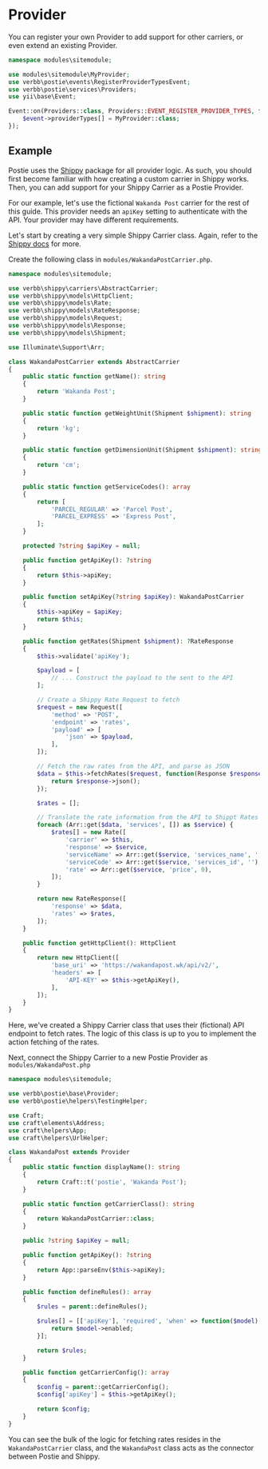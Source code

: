 # Provider
You can register your own Provider to add support for other carriers, or even extend an existing Provider.

```php
namespace modules\sitemodule;

use modules\sitemodule\MyProvider;
use verbb\postie\events\RegisterProviderTypesEvent;
use verbb\postie\services\Providers;
use yii\base\Event;

Event::on(Providers::class, Providers::EVENT_REGISTER_PROVIDER_TYPES, function(RegisterProviderTypesEvent $event) {
    $event->providerTypes[] = MyProvider::class;
});
```

## Example
Postie uses the [Shippy](https://github.com/verbb/shippy) package for all provider logic. As such, you should first become familiar with how creating a custom carrier in Shippy works. Then, you can add support for your Shippy Carrier as a Postie Provider.

For our example, let's use the fictional `Wakanda Post` carrier for the rest of this guide. This provider needs an `apiKey` setting to authenticate with the API. Your provider may have different requirements.

Let's start by creating a very simple Shippy Carrier class. Again, refer to the [Shippy docs](https://github.com/verbb/shippy) for more.

Create the following class in `modules/WakandaPostCarrier.php`.

```php
namespace modules\sitemodule;

use verbb\shippy\carriers\AbstractCarrier;
use verbb\shippy\models\HttpClient;
use verbb\shippy\models\Rate;
use verbb\shippy\models\RateResponse;
use verbb\shippy\models\Request;
use verbb\shippy\models\Response;
use verbb\shippy\models\Shipment;

use Illuminate\Support\Arr;

class WakandaPostCarrier extends AbstractCarrier
{
    public static function getName(): string
    {
        return 'Wakanda Post';
    }

    public static function getWeightUnit(Shipment $shipment): string
    {
        return 'kg';
    }

    public static function getDimensionUnit(Shipment $shipment): string
    {
        return 'cm';
    }

    public static function getServiceCodes(): array
    {
        return [
            'PARCEL_REGULAR' => 'Parcel Post',
            'PARCEL_EXPRESS' => 'Express Post',
        ];
    }

    protected ?string $apiKey = null;

    public function getApiKey(): ?string
    {
        return $this->apiKey;
    }

    public function setApiKey(?string $apiKey): WakandaPostCarrier
    {
        $this->apiKey = $apiKey;
        return $this;
    }

    public function getRates(Shipment $shipment): ?RateResponse
    {
        $this->validate('apiKey');

        $payload = [
            // ... Construct the payload to the sent to the API
        ];

        // Create a Shippy Rate Request to fetch
        $request = new Request([
            'method' => 'POST',
            'endpoint' => 'rates',
            'payload' => [
                'json' => $payload,
            ],
        ]);

        // Fetch the raw rates from the API, and parse as JSON
        $data = $this->fetchRates($request, function(Response $response) {
            return $response->json();
        });

        $rates = [];

        // Translate the rate information from the API to Shippt Rates
        foreach (Arr::get($data, 'services', []) as $service) {
            $rates[] = new Rate([
                'carrier' => $this,
                'response' => $service,
                'serviceName' => Arr::get($service, 'services_name', ''),
                'serviceCode' => Arr::get($service, 'services_id', ''),
                'rate' => Arr::get($service, 'price', 0),
            ]);
        }

        return new RateResponse([
            'response' => $data,
            'rates' => $rates,
        ]);
    }

    public function getHttpClient(): HttpClient
    {
        return new HttpClient([
            'base_uri' => 'https://wakandapost.wk/api/v2/',
            'headers' => [
                'API-KEY' => $this->getApiKey(),
            ],
        ]);
    }
}
```

Here, we've created a Shippy Carrier class that uses their (fictional) API endpoint to fetch rates. The logic of this class is up to you to implement the action fetching of the rates.

Next, connect the Shippy Carrier to a new Postie Provider as `modules/WakandaPost.php`

```php
namespace modules\sitemodule;

use verbb\postie\base\Provider;
use verbb\postie\helpers\TestingHelper;

use Craft;
use craft\elements\Address;
use craft\helpers\App;
use craft\helpers\UrlHelper;

class WakandaPost extends Provider
{
    public static function displayName(): string
    {
        return Craft::t('postie', 'Wakanda Post');
    }

    public static function getCarrierClass(): string
    {
        return WakandaPostCarrier::class;
    }

    public ?string $apiKey = null;

    public function getApiKey(): ?string
    {
        return App::parseEnv($this->apiKey);
    }

    public function defineRules(): array
    {
        $rules = parent::defineRules();

        $rules[] = [['apiKey'], 'required', 'when' => function($model) {
            return $model->enabled;
        }];

        return $rules;
    }

    public function getCarrierConfig(): array
    {
        $config = parent::getCarrierConfig();
        $config['apiKey'] = $this->getApiKey();

        return $config;
    }
}
```

You can see the bulk of the logic for fetching rates resides in the `WakandaPostCarrier` class, and the `WakandaPost` class acts as the connector between Postie and Shippy.

